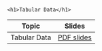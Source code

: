 
~~~
<h1>Tabular Data</h1>
~~~


Topic | Slides
:-----: | :--------:
Tabular Data  | [PDF slides](../assets/slides/main_05.pdf)


